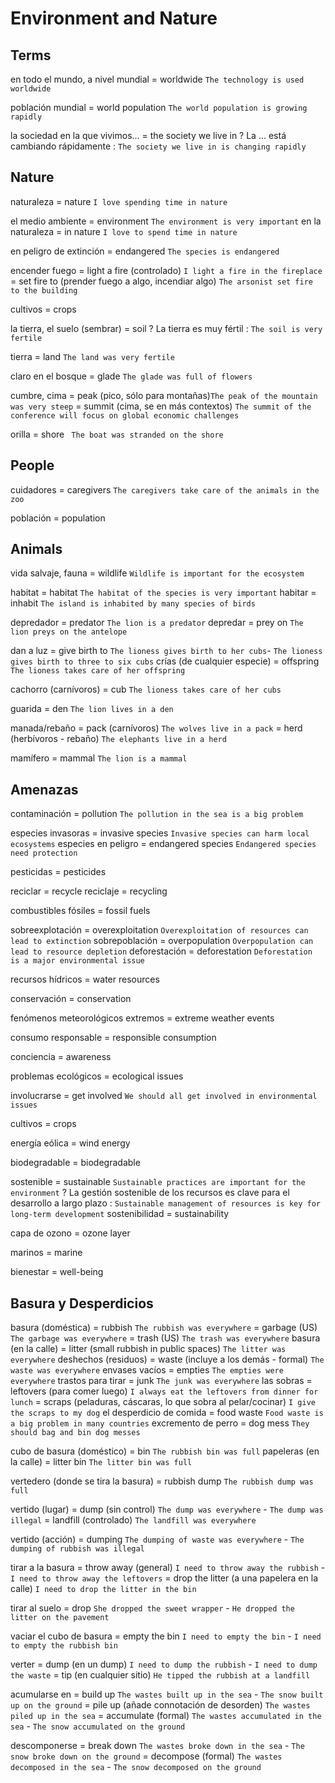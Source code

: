 # Environment and Nature

## Terms

en todo el mundo, a nivel mundial = worldwide `The technology is used worldwide`

población mundial = world population `The world population is growing rapidly`

la sociedad en la que vivimos... = the society we live in
    ? La ... está cambiando rápidamente : `The society we live in is changing rapidly`


## Nature

naturaleza
    = nature `I love spending time in nature`

el medio ambiente = environment `The environment is very important`
en la naturaleza = in nature `I love to spend time in nature`

en peligro de extinción = endangered `The species is endangered`

encender fuego
    = light a fire (controlado) `I light a fire in the fireplace`
    = set fire to <sthing> (prender fuego a algo, incendiar algo) `The arsonist set fire to the building`

cultivos = crops

la tierra, el suelo (sembrar) = soil
    ? La tierra es muy fértil : `The soil is very fertile`

tierra
    = land `The land was very fertile`

claro en el bosque = glade `The glade was full of flowers`



cumbre, cima
    = peak (pico, sólo para montañas)`The peak of the mountain was very steep`
    = summit (cima, se en más contextos) `The summit of the conference will focus on global economic challenges`


orilla = shore ` The boat was stranded on the shore`

## People

cuidadores = caregivers `The caregivers take care of the animals in the zoo`

población = population


## Animals

vida salvaje, fauna = wildlife `Wildlife is important for the ecosystem`


habitat = habitat `The habitat of the species is very important`
habitar = inhabit `The island is inhabited by many species of birds`

depredador = predator `The lion is a predator`
depredar = prey on `The lion preys on the antelope`

dan a luz = give birth to `The lioness gives birth to her cubs`- `The lioness gives birth to three to six cubs`
crías (de cualquier especie) = offspring `The lioness takes care of her offspring`

cachorro (carnívoros) = cub `The lioness takes care of her cubs`

guarida = den `The lion lives in a den`

manada/rebaño
    = pack (carnívoros) `The wolves live in a pack`
    = herd (herbívoros - rebaño) `The elephants live in a herd`

mamífero = mammal `The lion is a mammal`

## Amenazas

contaminación = pollution `The pollution in the sea is a big problem`

especies invasoras = invasive species `Invasive species can harm local ecosystems`
especies en peligro = endangered species `Endangered species need protection`


pesticidas = pesticides

reciclar = recycle
reciclaje = recycling

combustibles fósiles = fossil fuels

sobreexplotación = overexploitation `Overexploitation of resources can lead to extinction`
sobrepoblación = overpopulation `Overpopulation can lead to resource depletion`
deforestación = deforestation `Deforestation is a major environmental issue`

recursos hídricos = water resources

conservación = conservation

fenómenos meteorológicos extremos = extreme weather events

consumo responsable = responsible consumption

conciencia = awareness

problemas ecológicos = ecological issues

involucrarse = get involved `We should all get involved in environmental issues`

cultivos = crops

energía eólica = wind energy

biodegradable = biodegradable

sostenible = sustainable `Sustainable practices are important for the environment`
    ? La gestión sostenible de los recursos es clave para el desarrollo a largo plazo : `Sustainable management of resources is key for long-term development`
sostenibilidad = sustainability


capa de ozono = ozone layer

marinos = marine

bienestar = well-being


## Basura y Desperdicios

basura (doméstica)
    = rubbish `The rubbish was everywhere`
    = garbage (US) `The garbage was everywhere`
    = trash (US) `The trash was everywhere`
basura (en la calle) = litter (small rubbish in public spaces) `The litter was everywhere`
deshechos (residuos) = waste (incluye a los demás - formal) `The waste was everywhere`
envases vacíos = empties `The empties were everywhere`
trastos para tirar = junk `The junk was everywhere`
las sobras
    = leftovers (para comer luego) `I always eat the leftovers from dinner for lunch`
    = scraps (peladuras, cáscaras, lo que sobra al pelar/cocinar) `I give the scraps to my dog`
el desperdicio de comida = food waste `Food waste is a big problem in many countries`
excremento de perro = dog mess `They should bag and bin dog messes`

cubo de basura (doméstico) = bin `The rubbish bin was full`
papeleras (en la calle) = litter bin `The litter bin was full`

vertedero (donde se tira la basura) = rubbish dump `The rubbish dump was full`


vertido (lugar)
    = dump (sin control) `The dump was everywhere` - `The dump was illegal`
    = landfill (controlado) `The landfill was everywhere`

vertido (acción) = dumping `The dumping of waste was everywhere` - `The dumping of rubbish was illegal`

tirar a la basura
    = throw away (general) `I need to throw away the rubbish` - `I need to throw away the leftovers`
    = drop the litter (a una papelera en la calle) `I need to drop the litter in the bin`

tirar al suelo = drop `She dropped the sweet wrapper` - `He dropped the litter on the pavement`

vaciar el cubo de basura
    = empty the bin `I need to empty the bin` - `I need to empty the rubbish bin`

verter
    = dump (en un dump) `I need to dump the rubbish` - `I need to dump the waste`
    = tip (en cualquier sitio) `He tipped the rubbish at a landfill`

acumularse en = build up `The wastes built up in the sea` - `The snow built up on the ground`
    = pile up (añade connotación de desorden) `The wastes piled up in the sea`
    = accumulate (formal) `The wastes accumulated in the sea` - `The snow accumulated on the ground`

descomponerse
    = break down `The wastes broke down in the sea` - `The snow broke down on the ground`
    = decompose (formal) `The wastes decomposed in the sea` - `The snow decomposed on the ground`
